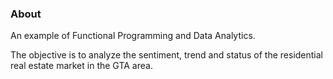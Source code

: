 ### About
An example of Functional Programming and Data Analytics.

The objective is to analyze the sentiment, trend and status of the residential real estate market in the GTA area.
